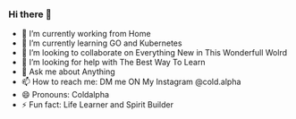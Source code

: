 ### Hi there 👋

- 🔭 I’m currently working from Home
- 🌱 I’m currently learning GO and Kubernetes
- 👯 I’m looking to collaborate on Everything New in This Wonderfull Wolrd
- 🤔 I’m looking for help with The Best Way To Learn 
- 💬 Ask me about Anything
- 📫 How to reach me: DM me ON My Instagram @cold.alpha
- 😄 Pronouns: Coldalpha
- ⚡ Fun fact: Life Learner and Spirit Builder
